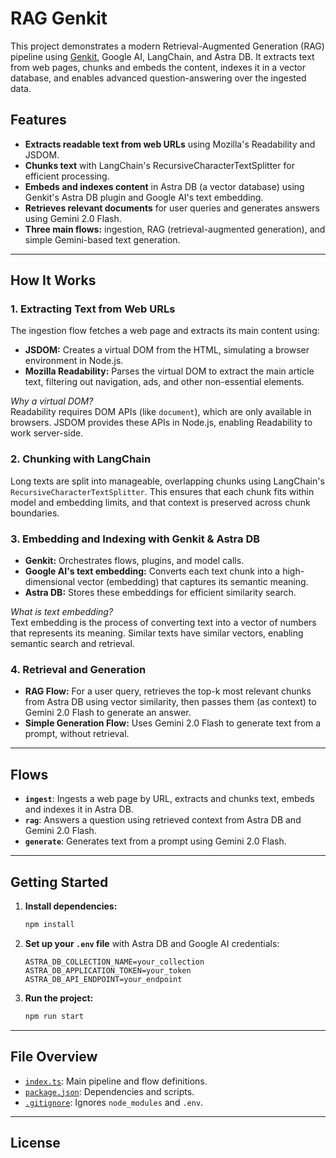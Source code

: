 # RAG Genkit

This project demonstrates a modern Retrieval-Augmented Generation (RAG) pipeline using [Genkit](https://github.com/genkit-dev/genkit), Google AI, LangChain, and Astra DB. It extracts text from web pages, chunks and embeds the content, indexes it in a vector database, and enables advanced question-answering over the ingested data.

## Features

- **Extracts readable text from web URLs** using Mozilla's Readability and JSDOM.
- **Chunks text** with LangChain's RecursiveCharacterTextSplitter for efficient processing.
- **Embeds and indexes content** in Astra DB (a vector database) using Genkit's Astra DB plugin and Google AI's text embedding.
- **Retrieves relevant documents** for user queries and generates answers using Gemini 2.0 Flash.
- **Three main flows:** ingestion, RAG (retrieval-augmented generation), and simple Gemini-based text generation.

---

## How It Works

### 1. Extracting Text from Web URLs

The ingestion flow fetches a web page and extracts its main content using:

- **JSDOM:** Creates a virtual DOM from the HTML, simulating a browser environment in Node.js.
- **Mozilla Readability:** Parses the virtual DOM to extract the main article text, filtering out navigation, ads, and other non-essential elements.

*Why a virtual DOM?*  
Readability requires DOM APIs (like `document`), which are only available in browsers. JSDOM provides these APIs in Node.js, enabling Readability to work server-side.

### 2. Chunking with LangChain

Long texts are split into manageable, overlapping chunks using LangChain's `RecursiveCharacterTextSplitter`. This ensures that each chunk fits within model and embedding limits, and that context is preserved across chunk boundaries.

### 3. Embedding and Indexing with Genkit & Astra DB

- **Genkit:** Orchestrates flows, plugins, and model calls.
- **Google AI's text embedding:** Converts each text chunk into a high-dimensional vector (embedding) that captures its semantic meaning.
- **Astra DB:** Stores these embeddings for efficient similarity search.

*What is text embedding?*  
Text embedding is the process of converting text into a vector of numbers that represents its meaning. Similar texts have similar vectors, enabling semantic search and retrieval.

### 4. Retrieval and Generation

- **RAG Flow:** For a user query, retrieves the top-k most relevant chunks from Astra DB using vector similarity, then passes them (as context) to Gemini 2.0 Flash to generate an answer.
- **Simple Generation Flow:** Uses Gemini 2.0 Flash to generate text from a prompt, without retrieval.

---

## Flows

- **`ingest`**: Ingests a web page by URL, extracts and chunks text, embeds and indexes it in Astra DB.
- **`rag`**: Answers a question using retrieved context from Astra DB and Gemini 2.0 Flash.
- **`generate`**: Generates text from a prompt using Gemini 2.0 Flash.

---

## Getting Started

1. **Install dependencies:**
   ```sh
   npm install
   ```

2. **Set up your `.env` file** with Astra DB and Google AI credentials:
   ```
   ASTRA_DB_COLLECTION_NAME=your_collection
   ASTRA_DB_APPLICATION_TOKEN=your_token
   ASTRA_DB_API_ENDPOINT=your_endpoint
   ```

3. **Run the project:**
   ```sh
   npm run start
   ```

---

## File Overview

- [`index.ts`](index.ts): Main pipeline and flow definitions.
- [`package.json`](package.json): Dependencies and scripts.
- [`.gitignore`](.gitignore): Ignores `node_modules` and `.env`.

---

## License